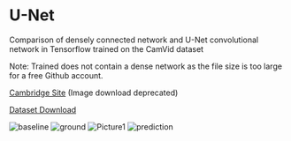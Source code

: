 # U-Net
Comparison of densely connected network and U-Net convolutional network in Tensorflow trained on the CamVid dataset

Note: Trained does not contain a dense network as the file size is too large for a free Github account.

[Cambridge Site](http://mi.eng.cam.ac.uk/research/projects/VideoRec/CamVid/) (Image download deprecated)

[Dataset Download](https://www.kaggle.com/datasets/carlolepelaars/camvid?resource=download)

![baseline](https://github.com/dylan-berndt/U-Net/assets/33700799/33d0291a-b4fc-4a51-a2b6-8cc9beff552d)
![ground](https://github.com/dylan-berndt/U-Net/assets/33700799/e12ca295-4e36-4bf7-84da-ea23e4fce802)
![Picture1](https://github.com/dylan-berndt/U-Net/assets/33700799/8f800b38-c719-4d31-ad39-3e2bd94cbf81)
![prediction](https://github.com/dylan-berndt/U-Net/assets/33700799/4401838b-3dcd-49fc-a033-6776752cc0f0)


